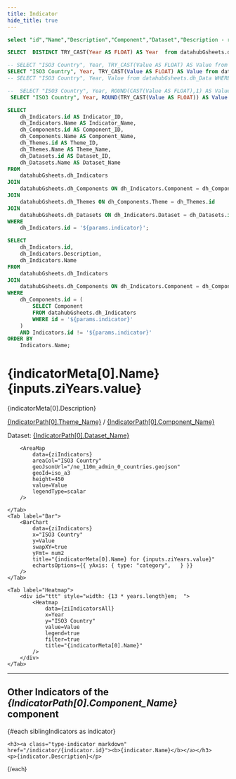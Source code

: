 ```yaml
---
title: Indicator
hide_title: true 
---
```



```sql indicatorMeta
select "id","Name","Description","Component","Dataset","Description - rules","Var Type","which is better","label MIN","label MAX","Attribution" FROM datahubGsheets.dh_Indicators  WHERE id = '${params.indicator}' 
```

```sql years
SELECT  DISTINCT TRY_CAST(Year AS FLOAT) AS Year  from datahubGsheets.dh_Data WHERE Indicator_ID = '${params.indicator}' order by Year ASC
```

```sql ziIndicators
-- SELECT "ISO3 Country", Year, TRY_CAST(Value AS FLOAT) AS Value from datahubGsheets.dh_Data WHERE Indicator_ID = '${params.indicator}' AND Year = ${inputs.ziYears.value}  AND Value NOT LIKE 0 ORDER BY Value DESC
SELECT "ISO3 Country", Year, TRY_CAST(Value AS FLOAT) AS Value from datahubGsheets.dh_Data WHERE Indicator_ID = '${params.indicator}' AND Year = ${inputs.ziYears.value} ORDER BY Value DESC
-- SELECT "ISO3 Country", Year, Value from datahubGsheets.dh_Data WHERE Indicator_ID = '${params.indicator}' AND Year = ${inputs.ziYears.value} ORDER BY Value DESC
```

```sql ziIndicatorsAll
--  SELECT "ISO3 Country", Year, ROUND(CAST(Value AS FLOAT),1) AS Value  from datahubGsheets.dh_Data WHERE Indicator_ID = '${params.indicator}'    
 SELECT "ISO3 Country", Year, ROUND(TRY_CAST(Value AS FLOAT)) AS Value  from datahubGsheets.dh_Data WHERE Indicator_ID = '${params.indicator}' ORDER BY "ISO3 Country" ASC    
```

```sql IndicatorPath
SELECT 
    dh_Indicators.id AS Indicator_ID,
    dh_Indicators.Name AS Indicator_Name,
    dh_Components.id AS Component_ID,
    dh_Components.Name AS Component_Name,
    dh_Themes.id AS Theme_ID,
    dh_Themes.Name AS Theme_Name,
    dh_Datasets.id AS Dataset_ID,
    dh_Datasets.Name AS Dataset_Name
FROM 
    datahubGsheets.dh_Indicators
JOIN 
    datahubGsheets.dh_Components ON dh_Indicators.Component = dh_Components.id
JOIN 
    datahubGsheets.dh_Themes ON dh_Components.Theme = dh_Themes.id
JOIN 
    datahubGsheets.dh_Datasets ON dh_Indicators.Dataset = dh_Datasets.id
WHERE 
    dh_Indicators.id = '${params.indicator}';  
```

```sql siblingIndicators
SELECT 
    dh_Indicators.id,
    dh_Indicators.Description,
    dh_Indicators.Name
FROM 
    datahubGsheets.dh_Indicators
JOIN 
    datahubGsheets.dh_Components ON dh_Indicators.Component = dh_Components.id
WHERE 
    dh_Components.id = (
        SELECT Component 
        FROM datahubGsheets.dh_Indicators 
        WHERE id = '${params.indicator}'
    )
    AND Indicators.id != '${params.indicator}'
ORDER BY 
    Indicators.Name;
```
  
# **{indicatorMeta[0].Name}**   {inputs.ziYears.value}

{indicatorMeta[0].Description}


<a class="markdown" href="/theme/{IndicatorPath[0].Theme_ID}">{IndicatorPath[0].Theme_Name}</a> / <a class="markdown"  href="/component/{IndicatorPath[0].Component_ID}">{IndicatorPath[0].Component_Name}</a>

Dataset: <a class="markdown"  href="/dataset/{IndicatorPath[0].Dataset_ID}">{IndicatorPath[0].Dataset_Name}</a>


<!-- 
Component: **{indicatorMeta[0].Component}**
Dataset: **{indicatorMeta[0].Dataset}**
Attribution: {indicatorMeta[0].Attribution} 
-->


<Dropdown 
    data={years} 
    name=ziYears 
    value=Year 
    title="Select Year" 
/>



<Tabs>
  <Tab label="Map">
       
        <AreaMap 
            data={ziIndicators} 
            areaCol="ISO3 Country"
            geoJsonUrl="/ne_110m_admin_0_countries.geojson"
            geoId=iso_a3
            height=450
            value=Value
            legendType=scalar
        />
   
    </Tab>
    <Tab label="Bar">
        <BarChart 
            data={ziIndicators}
            x="ISO3 Country"
            y=Value
            swapXY=true
            yFmt= num2
            title="{indicatorMeta[0].Name} for {inputs.ziYears.value}"
            echartsOptions={{ yAxis: { type: "category",   } }}
        />
    </Tab>
        
  
   <!-- <Tab label="Table">
   <DataTable data={ziIndicators} 
   rows=all
    />
   </Tab> -->
    <Tab label="Heatmap">
        <div id="ttt" style="width: {13 * years.length}em;  ">
            <Heatmap 
                data={ziIndicatorsAll} 
                x=Year 
                y="ISO3 Country" 
                value=Value   
                legend=true
                filter=true
                title="{indicatorMeta[0].Name}"            
            />
        </div>
    </Tab>
</Tabs>

---


## Other Indicators of the _{IndicatorPath[0].Component_Name}_ component

<div class="xlist">
 {#each siblingIndicators as indicator}
 
    <h3><a class="type-indicator markdown" href="/indicator/{indicator.id}"><b>{indicator.Name}</b></a></h3>
    <p>{indicator.Description}</p> 

    
 {/each}
 </div>

 <style>
 .xlist h3 {font-weight: bold;}
 .xlist p {line-height: 1.2;margin-bottom: 1ex; font-size: .9em;}

#ttt   { margin: 0 auto; max-width: 60em;}

 </style>

<!-- {@partial "indicator-list.md"} -->






